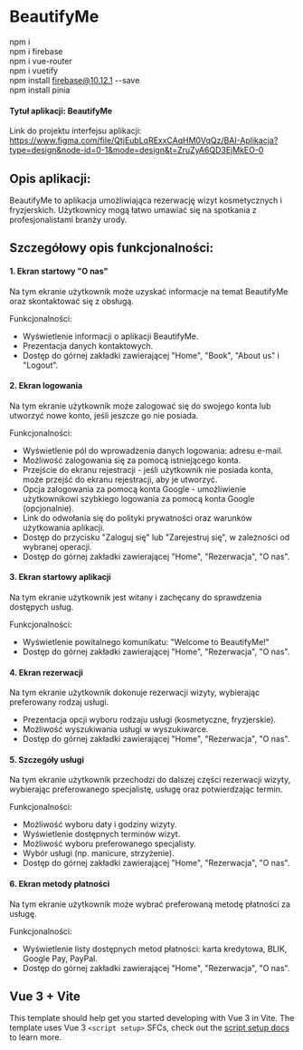 # BeautifyMe

npm i\
npm i firebase\
npm i vue-router\
npm i vuetify\
npm install firebase@10.12.1 --save\
npm install pinia


#### Tytuł aplikacji: BeautifyMe
Link do projektu interfejsu aplikacji:
https://www.figma.com/file/QtjEubLqRExxCAqHM0VqQz/BAI-Aplikacja?type=design&node-id=0-1&mode=design&t=ZruZyA6QD3EjMkEO-0

## Opis aplikacji:
BeautifyMe to aplikacja umożliwiająca rezerwację wizyt kosmetycznych i fryzjerskich. Użytkownicy mogą łatwo umawiać się na spotkania z profesjonalistami branży urody.

## Szczegółowy opis funkcjonalności:
#### 1. Ekran startowy "O nas"
Na tym ekranie użytkownik może uzyskać informacje na temat BeautifyMe oraz skontaktować się z obsługą.

Funkcjonalności:

- Wyświetlenie informacji o aplikacji BeautifyMe.
- Prezentacja danych kontaktowych.
- Dostęp do górnej zakładki zawierającej "Home", "Book", "About us" i "Logout".

#### 2. Ekran logowania
Na tym ekranie użytkownik może zalogować się do swojego konta lub utworzyć nowe konto, jeśli jeszcze go nie posiada.

Funkcjonalności:

- Wyświetlenie pól do wprowadzenia danych logowania: adresu e-mail.
- Możliwość zalogowania się za pomocą istniejącego konta.
- Przejście do ekranu rejestracji - jeśli użytkownik nie posiada konta, może przejść do ekranu rejestracji, aby je utworzyć.
- Opcja zalogowania za pomocą konta Google - umożliwienie użytkownikowi szybkiego logowania za pomocą konta Google (opcjonalnie).
- Link do odwołania się do polityki prywatności oraz warunków użytkowania aplikacji.
- Dostęp do przycisku "Zaloguj się" lub "Zarejestruj się", w zależności od wybranej operacji.
- Dostęp do górnej zakładki zawierającej "Home", "Rezerwacja", "O nas".

#### 3. Ekran startowy aplikacji
Na tym ekranie użytkownik jest witany i zachęcany do sprawdzenia dostępych usług.

Funkcjonalności:

- Wyświetlenie powitalnego komunikatu: "Welcome to BeautifyMe!"
- Dostęp do górnej zakładki zawierającej "Home", "Rezerwacja", "O nas". 

#### 4. Ekran rezerwacji 
Na tym ekranie użytkownik dokonuje rezerwacji wizyty, wybierając preferowany rodzaj usługi.

- Prezentacja opcji wyboru rodzaju usługi (kosmetyczne, fryzjerskie).
- Możliwość wyszukiwania usługi w wyszukiwarce.
- Dostęp do górnej zakładki zawierającej "Home", "Rezerwacja", "O nas".

#### 5. Szczegóły usługi
Na tym ekranie użytkownik przechodzi do dalszej części rezerwacji wizyty, wybierając preferowanego specjalistę, usługę oraz potwierdzając termin.

Funkcjonalności:

- Możliwość wyboru daty i godziny wizyty.
- Wyświetlenie dostępnych terminów wizyt.
- Możliwość wyboru preferowanego specjalisty.
- Wybór usługi (np. manicure, strzyżenie).
- Dostęp do górnej zakładki zawierającej "Home", "Rezerwacja", "O nas".

#### 6. Ekran metody płatności
Na tym ekranie użytkownik może wybrać preferowaną metodę płatności za usługę.

Funkcjonalności:

- Wyświetlenie listy dostępnych metod płatności: karta kredytowa, BLIK, Google Pay, PayPal.
- Dostęp do górnej zakładki zawierającej "Home", "Rezerwacja", "O nas".

## Vue 3 + Vite

This template should help get you started developing with Vue 3 in Vite. The template uses Vue 3 `<script setup>` SFCs, check out the [script setup docs](https://v3.vuejs.org/api/sfc-script-setup.html#sfc-script-setup) to learn more.
